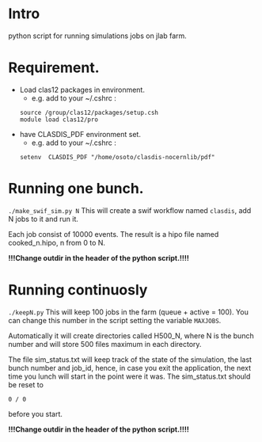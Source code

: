 # Intro
python script for running simulations jobs on jlab farm.

# Requirement.
- Load clas12 packages in environment.
  - e.g. add to your ~/.cshrc :
  ```
  source /group/clas12/packages/setup.csh
  module load clas12/pro
  ```
- have CLASDIS_PDF environment set.
  - e.g. add to your ~/.cshrc :
  ```
  setenv  CLASDIS_PDF "/home/osoto/clasdis-nocernlib/pdf"
  ``` 

# Running one bunch.
`./make_swif_sim.py N`
This will create a swif workflow named `clasdis`, add N jobs to it and run it.

Each job consist of 10000 events. The result is a hipo file named cooked_n.hipo, n from 0 to N.

**!!!Change outdir in the header of the python script.!!!!**
# Running continuosly
`./keepN.py`
This will keep 100 jobs in the farm (queue + active = 100). You can change this number in the script setting the variable `MAXJOBS`.

Automatically it will create directories called H500_N, where N is the bunch number and will store 500 files maximum in each directory.

The file sim_status.txt will keep track of the state of the simulation, the last bunch number and job_id, hence, in case you exit the application, the next time you lunch will start in the point were it was. The sim_status.txt should be reset to 
```Bunch / job_i
0 / 0
```
before you start.

**!!!Change outdir in the header of the python script.!!!!**




